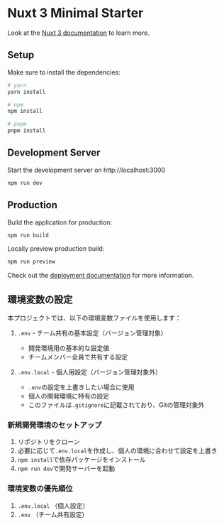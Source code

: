 # Nuxt 3 Minimal Starter

Look at the [Nuxt 3 documentation](https://nuxt.com/docs/getting-started/introduction) to learn more.

## Setup

Make sure to install the dependencies:

```bash
# yarn
yarn install

# npm
npm install

# pnpm
pnpm install
```

## Development Server

Start the development server on http://localhost:3000

```bash
npm run dev
```

## Production

Build the application for production:

```bash
npm run build
```

Locally preview production build:

```bash
npm run preview
```

Check out the [deployment documentation](https://nuxt.com/docs/getting-started/deployment) for more information.

## 環境変数の設定

本プロジェクトでは、以下の環境変数ファイルを使用します：

1. `.env` - チーム共有の基本設定（バージョン管理対象）
   - 開発環境用の基本的な設定値
   - チームメンバー全員で共有する設定

2. `.env.local` - 個人用設定（バージョン管理対象外）
   - `.env`の設定を上書きしたい場合に使用
   - 個人の開発環境に特有の設定
   - このファイルは`.gitignore`に記載されており、Gitの管理対象外

### 新規開発環境のセットアップ

1. リポジトリをクローン
2. 必要に応じて`.env.local`を作成し、個人の環境に合わせて設定を上書き
3. `npm install`で依存パッケージをインストール
4. `npm run dev`で開発サーバーを起動

### 環境変数の優先順位

1. `.env.local` （個人設定）
2. `.env` （チーム共有設定）

